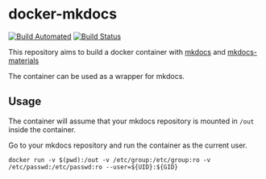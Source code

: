 # docker-mkdocs

[![Build Automated](https://img.shields.io/docker/automated/stschulte/docker-mkdocs.svg)](https://hub.docker.com/r/stschulte/docker-mkdocs)
[![Build Status](https://img.shields.io/docker/build/stschulte/docker-mkdocs.svg)](https://hub.docker.com/r/stschulte/docker-mkdocs/builds)


This repository aims to build a docker container with
[mkdocs](http://www.mkdocs.org) and
[mkdocs-materials](https://squidfunk.github.io/mkdocs-material/)

The container can be used as a wrapper for mkdocs.

## Usage

The container will assume that your mkdocs repository is mounted in `/out`
inside the container.

Go to your mkdocs repository and run the container as the current user.
```
docker run -v $(pwd):/out -v /etc/group:/etc/group:ro -v /etc/passwd:/etc/passwd:ro --user=${UID}:${GID}
```
